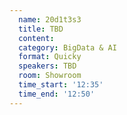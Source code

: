 ```yaml
---
  name: 20d1t3s3
  title: TBD
  content:
  category: BigData & AI
  format: Quicky
  speakers: TBD
  room: Showroom
  time_start: '12:35'
  time_end: '12:50'
---
```



